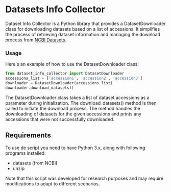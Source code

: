 # Datasets Info Collector
Dataset Info Collector is a Python library that provides a DatasetDownloader class for downloading datasets based on a list of accessions. It simplifies the process of retrieving dataset information and managing the download process from [NCBI Datasets](https://www.ncbi.nlm.nih.gov/datasets/).

### Usage
Here's an example of how to use the DatasetDownloader class:

```python
from dataset_info_collector import DatasetDownloader
accessions_list = ['accession1', 'accession2', 'accession3']
downloader = DatasetDownloader(accessions_list)
downloader.download_datasets()
```

The DatasetDownloader class takes a list of dataset accessions as a parameter during initialization. The download_datasets() method is then called to initiate the download process. 
The method handles the downloading of datasets for the given accessions and prints any accessions that were not successfully downloaded.

## Requirements
To use de  script you need to have Python 3.x, along with following programs installed:

- datasets (from NCBI)
- unzip

Note that this script was developed for research purposes and may require modifications to adapt to different scenarios.

